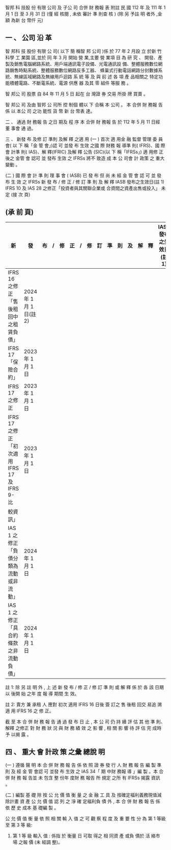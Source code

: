 智邦 科 技股 份 有限 公司 及 子公 司 合併 財 務報 表 附註 民 國 112 年 及 111 年 1 月 1 日 至 3 月 31 日
(僅 經 核閱 , 未依 審計 準 則查 核 )
(除 另 予註 明 者外 ,金 額 為新 台 幣仟 元)

## 一 、 公司 沿 革

 智 邦科 技 股份 有限 公 司( 以下 簡 稱智 邦 公司 )係 於 77 年 2 月設 立 於新 竹 科學 工 業園 區,並於 同 年 3 月 開始 營 業,主要 營 業項 目 為 研 究 、
開發、產製及銷售電腦網路系統、用戶端通訊電子設備、光電通訊設 備、整體服務數位網路銷售時點系統、整體服務數位網路反多工器、 蜂巢式行動電話網路分封數據系統、無線區域網路及無線用戶迴路 系 統 等 及 與 前 述 各 項 產 品相關之 特定功 能積體電路、不斷電系統、電源 供應 器 及其 零 組件 等服 務 。

 智 邦公 司 股票 自 84 年 11 月 5 日 起在 台 灣證 券 交易 所掛 牌 買賣 。

 智 邦公 司 及由 智邦 公 司所 控 制個 體以 下 合稱 本 公司 。 本 合併 財 務報 告係 以 本公 司 之功 能性 貨 幣 新 台 幣表 達。

二 、 通過 財 務報 告 之日 期及 程 序 本 合併 財 務報 告 於 112 年 5 月 11 日經 董 事會 通 過。

三 、 新發 布 及修 訂 準則 及解 釋 之適 用
(一 ) 首次 適 用金 融 監督 管理 委 員會( 以 下 稱「金 管 會」)認 可 並發 布 生效 之國 際 財務 報 導準 則( IFRS)、國 際會 計準 則( IAS)、解 釋(IFRIC) 及解 釋 公告 (SIC)(以 下 稱「IFRSs」)
 適 用修 正 後之 金管 會 認可 並 發布 生效 之 IFRSs 將不 致造 成 本 公 司會 計 政策 之 重大 變動 。

(二 ) 國 際 會 計 準 則 理 事 會 ( IASB) 已 發 布 但 尚 未 經 金 管 會 認 可 並 發 布 生 效 之 IFRSs 新 發 布 / 修 正 / 修 訂 準 則 及 解 釋 IASB 發布之生效日(註 1) IFRS 10 及 IAS 28 之修正「投資者與其關聯企業或 合資間之資產出售或投入」
未 定
(接 次 頁)

## (承 前 頁)

| 新                                             | 發                        | 布   | /   | 修   | 正   | /   | 修   | 訂   | 準   | 則   | 及   | 解   | 釋   | IASB 發布之生效日(註 1)   |
|------------------------------------------------|---------------------------|------|------|------|------|------|------|------|------|------|------|------|------|-----------------------------|
| IFRS 16 之修正「售後租回中之租賃負債」         | 2024 年 1 月 1 日(註 2) |      |      |      |      |      |      |      |      |      |      |      |      |                             |
| IFRS 17「保險合約」                            | 2023 年 1 月 1 日         |      |      |      |      |      |      |      |      |      |      |      |      |                             |
| IFRS 17 之修正                                 | 2023 年 1 月 1 日         |      |      |      |      |      |      |      |      |      |      |      |      |                             |
| IFRS 17 之修正「初次適用 IFRS 17 及 IFRS 9-比 | 2023 年 1 月 1 日         |      |      |      |      |      |      |      |      |      |      |      |      |                             |
| 較資訊」                                       |                           |      |      |      |      |      |      |      |      |      |      |      |      |                             |
| IAS 1 之修正「負債分類為流動或非流動」         | 2024 年 1 月 1 日         |      |      |      |      |      |      |      |      |      |      |      |      |                             |
| IAS 1 之修正「具合約條款之非流動負債」         | 2024 年 1 月 1 日         |      |      |      |      |      |      |      |      |      |      |      |      |                             |

註 1: 除 另 註 明 外 , 上 述 新 發 布 / 修 正 / 修 訂 準 則 或 解 釋 係 於 各 該 日期 以 後開 始 之年 度 報 導 期間 生 效。

註 2: 賣方 兼 承租 人 應對 初次 適用 IFRS 16 日後 簽 訂之 售 後租 回交 易追 溯 適 用 IFRS 16 之 修 正。

 截 至 本 合 併 財 務 報 告 通 過 發 布 日 止 , 本 公 司 仍 持 續 評 估 其 他 準 則、解釋 之修正 對 財 務 狀 況 與 財 務 績 效 之 影 響 , 相 關 影 響 待 評 估 完 成時 予 以揭 露 。

## 四 、 重大 會 計政 策 之彙 總說 明

(一 ) 遵循 聲 明 本 合 併 財 務 報 告 係 依 照 證 券 發 行 人 財 務 報 告 編 製 準 則 及 經 金 管 會認 可 並發 布 生效 之 IAS 34「 期 中財 務報 導 」編 製 。本 合併 財 務 報 告並 未 包含 整 份年 度財 務 報告 所 規定 之所 有 IFRSs 揭露 資訊 。

(二 ) 編製 基 礎 除 按 公 允 價 值 衡 量 之 金 融 工 具 及 按確定福利義務現值減除計畫 資 產 公 允 價 值 認 列 之 淨 確 定福利負 債 外 , 本 合 併 財 務 報 告 係 依 歷 史 成本 基 礎編 製 。

 公 允 價 值 衡 量 依 照 相 關 輸 入 值 之 可 觀 察 程 度 及 重 要 性 分 為 第 1 等級 至 第 3 等 級:
1. 第 1 等 級 輸入 值 : 係指 於 衡量 日 可取 得之 相 同資 產 或負 債於 活 絡市 場 之報 價 (未 經調 整)。